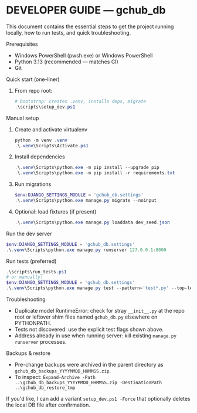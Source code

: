 # DEVELOPER GUIDE — gchub_db

This document contains the essential steps to get the project running locally, how to run tests, and quick troubleshooting.

Prerequisites
- Windows PowerShell (pwsh.exe) or Windows PowerShell
- Python 3.13 (recommended — matches CI)
- Git

Quick start (one-liner)
1. From repo root:

   ```powershell
   # bootstrap: creates .venv, installs deps, migrate
   .\scripts\setup_dev.ps1
   ```

Manual setup

1. Create and activate virtualenv

   ```powershell
   python -m venv .venv
   .\.venv\Scripts\Activate.ps1
   ```

2. Install dependencies

   ```powershell
   .\.venv\Scripts\python.exe -m pip install --upgrade pip
   .\.venv\Scripts\python.exe -m pip install -r requirements.txt
   ```

3. Run migrations

   ```powershell
   $env:DJANGO_SETTINGS_MODULE = 'gchub_db.settings'
   .\.venv\Scripts\python.exe manage.py migrate --noinput
   ```

4. Optional: load fixtures (if present)

   ```powershell
   .\.venv\Scripts\python.exe manage.py loaddata dev_seed.json
   ```

Run the dev server

```powershell
$env:DJANGO_SETTINGS_MODULE = 'gchub_db.settings'
.\.venv\Scripts\python.exe manage.py runserver 127.0.0.1:8000
```

Run tests (preferred)

```powershell
.\scripts\run_tests.ps1
# or manually:
$env:DJANGO_SETTINGS_MODULE = 'gchub_db.settings'
.\.venv\Scripts\python.exe manage.py test --pattern='test*.py' --top-level-directory='.' -v2
```

Troubleshooting
- Duplicate model RuntimeError: check for stray `__init__.py` at the repo root or leftover shim files named `gchub_db.py` elsewhere on PYTHONPATH.
- Tests not discovered: use the explicit test flags shown above.
- Address already in use when running server: kill existing `manage.py runserver` processes.

Backups & restore
- Pre-change backups were archived in the parent directory as `gchub_db_backups_YYYYMMDD_HHMMSS.zip`.
- To inspect: `Expand-Archive -Path ..\gchub_db_backups_YYYYMMDD_HHMMSS.zip -DestinationPath ..\gchub_db_restore_tmp`

If you'd like, I can add a variant `setup_dev.ps1 -Force` that optionally deletes the local DB file after confirmation.
